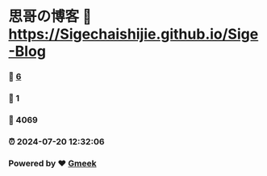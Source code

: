 # 思哥の博客 :link: https://Sigechaishijie.github.io/Sige-Blog 
### :page_facing_up: [6](https://Sigechaishijie.github.io/Sige-Blog/tag.html) 
### :speech_balloon: 1 
### :hibiscus: 4069 
### :alarm_clock: 2024-07-20 12:32:06 
### Powered by :heart: [Gmeek](https://github.com/Meekdai/Gmeek)
